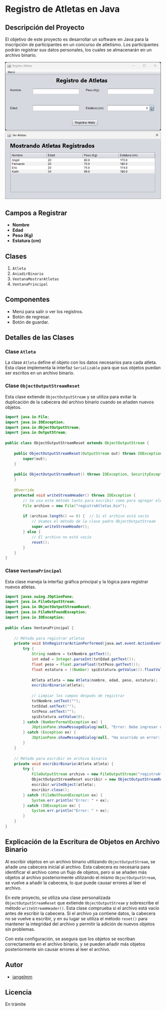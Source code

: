 # Registro de Atletas en Java

## Descripción del Proyecto

El objetivo de este proyecto es desarrollar un software en Java para la inscripción de participantes en un concurso de atletismo. Los participantes podrán registrar sus datos personales, los cuales se almacenarán en un archivo binario.

![imagen1](images/imagen_1.png)
![imagen1](images/imagen_2.png)

## Campos a Registrar

- **Nombre**
- **Edad**
- **Peso (Kg)**
- **Estatura (cm)**

## Clases

1. `Atleta`
2. `AniadirBinario`
3. `VentanaMostrarAtletas`
4. `VentanaPrincipal`

## Componentes

- Menú para salir o ver los registros.
- Botón de regresar.
- Botón de guardar.

## Detalles de las Clases

### Clase `Atleta`

La clase `Atleta` define el objeto con los datos necesarios para cada atleta. Esta clase implementa la interfaz `Serializable` para que sus objetos puedan ser escritos en un archivo binario.

### Clase `ObjectOutputStreamReset`

Esta clase extiende `ObjectOutputStream` y se utiliza para evitar la duplicación de la cabecera del archivo binario cuando se añaden nuevos objetos.

```java
import java.io.File;
import java.io.IOException;
import java.io.ObjectOutputStream;
import java.io.OutputStream;

public class ObjectOutputStreamReset extends ObjectOutputStream {

    public ObjectOutputStreamReset(OutputStream out) throws IOException {
        super(out);
    }

    public ObjectOutputStreamReset() throws IOException, SecurityException {
    }

    @Override
    protected void writeStreamHeader() throws IOException {
        // Se usa este método tanto para escribir como para agregar elementos
        File archivo = new File("registroAtletas.bin");
        
        if (archivo.length() == 0) {  // Si el archivo está vacío
            // Usamos el método de la clase padre ObjectOutputStream
            super.writeStreamHeader();
        } else {
            // El archivo no está vacío
            reset();
        }
    }
}
```

### Clase `VentanaPrincipal`

Esta clase maneja la interfaz gráfica principal y la lógica para registrar nuevos atletas.

```java
import javax.swing.JOptionPane;
import java.io.FileOutputStream;
import java.io.ObjectOutputStreamReset;
import java.io.FileNotFoundException;
import java.io.IOException;

public class VentanaPrincipal {

    // Método para registrar atletas
    private void btnRegistrarActionPerformed(java.awt.event.ActionEvent evt) {
        try {
            String nombre = txtNombre.getText();
            int edad = Integer.parseInt(txtEdad.getText());
            float peso = Float.parseFloat(txtPeso.getText());
            float estatura = ((Number) spiEstatura.getValue()).floatValue();

            Atleta atleta = new Atleta(nombre, edad, peso, estatura);
            escribirBinario(atleta);

            // Limpiar los campos después de registrar
            txtNombre.setText("");
            txtEdad.setText("");
            txtPeso.setText("");
            spiEstatura.setValue(0);
        } catch (NumberFormatException ex) {
            JOptionPane.showMessageDialog(null, "Error: Debe ingresar datos válidos");
        } catch (Exception ex) {
            JOptionPane.showMessageDialog(null, "Ha ocurrido un error: " + ex);
        }
    }

    // Método para escribir en archivo binario
    private void escribirBinario(Atleta atleta) {
        try {
            FileOutputStream archivo = new FileOutputStream("registroAtletas.bin", true);
            ObjectOutputStreamReset escribir = new ObjectOutputStreamReset(archivo);
            escribir.writeObject(atleta);
            escribir.close();
        } catch (FileNotFoundException ex) {
            System.err.println("Error: " + ex);
        } catch (IOException ex) {
            System.err.println("Error: " + ex);
        }
    }
}
```

## Explicación de la Escritura de Objetos en Archivo Binario

Al escribir objetos en un archivo binario utilizando `ObjectOutputStream`, se añade una cabecera inicial al archivo. Esta cabecera es necesaria para identificar el archivo como un flujo de objetos, pero si se añaden más objetos al archivo posteriormente utilizando el mismo `ObjectOutputStream`, se vuelve a añadir la cabecera, lo que puede causar errores al leer el archivo.

En este proyecto, se utiliza una clase personalizada `ObjectOutputStreamReset` que extiende `ObjectOutputStream` y sobrescribe el método `writeStreamHeader()`. Esta clase comprueba si el archivo está vacío antes de escribir la cabecera. Si el archivo ya contiene datos, la cabecera no se vuelve a escribir, y en su lugar se utiliza el método `reset()` para mantener la integridad del archivo y permitir la adición de nuevos objetos sin problemas.

Con esta configuración, se asegura que los objetos se escriban correctamente en el archivo binario, y se pueden añadir más objetos posteriormente sin causar errores al leer el archivo.

## Autor

- [jangelmm](https://github.com/jangelmm)

## Licencia

En trámite